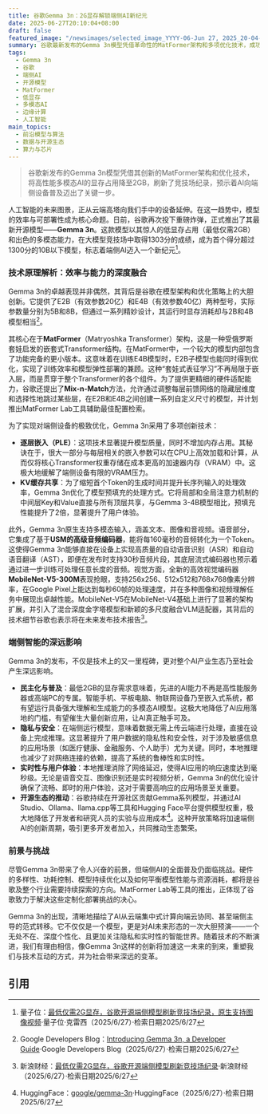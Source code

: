 ```yaml
---
title: 谷歌Gemma 3n：2G显存解锁端侧AI新纪元
date: 2025-06-27T20:10:04+08:00
draft: false
featured_image: "/newsimages/selected_image_YYYY-06-Jun 27, 2025_20-04-30-330.jpg"
summary: 谷歌最新发布的Gemma 3n模型凭借革命性的MatFormer架构和多项优化技术，成功将高性能多模态AI的显存需求降至2GB，并在大模型竞技场中刷新纪录，成为首个得分超过1300分的10B以下模型。这一突破不仅极大地降低了AI在各类端侧设备上部署的门槛，也预示着AI应用将更加普及、注重隐私且响应迅速，对未来的智能设备和AI生态产生深远影响。
tags: 
  - Gemma 3n
  - 谷歌
  - 端侧AI
  - 开源模型
  - MatFormer
  - 低显存
  - 多模态AI
  - 边缘计算
  - 人工智能
main_topics: 
  - 前沿模型与算法
  - 数据与开源生态
  - 算力与芯片
---
```


> 谷歌新发布的Gemma 3n模型凭借其创新的MatFormer架构和优化技术，将高性能多模态AI的显存占用降至2GB，刷新了竞技场纪录，预示着AI向端侧设备普及迈出了关键一步。

人工智能的未来图景，正从云端高塔向我们手中的设备延伸。在这一趋势中，模型的效率与可部署性成为核心命题。日前，谷歌再次投下重磅炸弹，正式推出了其最新开源模型——**Gemma 3n**。这款模型以其惊人的低显存占用（最低仅需2GB）和出色的多模态能力，在大模型竞技场中取得1303分的成绩，成为首个得分超过1300分的10B以下模型，标志着端侧AI迈入一个新纪元[^1]。

### 技术原理解析：效率与能力的深度融合

Gemma 3n的卓越表现并非偶然，其背后是谷歌在模型架构和优化策略上的大胆创新。它提供了E2B（有效参数20亿）和E4B（有效参数40亿）两种型号，实际参数量分别为5B和8B，但通过一系列精妙设计，其运行时显存消耗却与2B和4B模型相当[^2]。

其核心在于**MatFormer**（Matryoshka Transformer）架构，这是一种受俄罗斯套娃启发的嵌套式Transformer结构。在MatFormer中，一个较大的模型内部包含了功能完备的更小版本。这意味着在训练E4B模型时，E2B子模型也能同时得到优化，实现了训练效率和模型弹性部署的兼顾。这种“套娃式表征学习”不再局限于嵌入层，而是贯穿于整个Transformer的各个组件。为了提供更精细的硬件适配能力，谷歌还提出了**Mix-n-Match**方法，允许通过调整每层前馈网络的隐藏层维度和选择性地跳过某些层，在E2B和E4B之间创建一系列自定义尺寸的模型，并计划推出MatFormer Lab工具辅助最佳配置检索。

为了实现对端侧设备的极致优化，Gemma 3n采用了多项创新技术：

*   **逐层嵌入（PLE）**：这项技术显著提升模型质量，同时不增加内存占用。其秘诀在于，很大一部分与每层相关的嵌入参数可以在CPU上高效加载和计算，从而仅将核心Transformer权重存储在成本更高的加速器内存（VRAM）中。这极大地缓解了端侧设备有限的VRAM压力。
*   **KV缓存共享**：为了缩短首个Token的生成时间并提升长序列输入的处理效率，Gemma 3n优化了模型预填充的处理方式。它将局部和全局注意力机制的中间层Key和Value直接与所有顶层共享，与Gemma 3-4B模型相比，预填充性能提升了2倍，显著提升了用户体验。

此外，Gemma 3n原生支持多模态输入，涵盖文本、图像和音视频。语音部分，它集成了基于**USM的高级音频编码器**，能将每160毫秒的音频转化为一个Token。这使得Gemma 3n能够直接在设备上实现高质量的自动语音识别（ASR）和自动语音翻译（AST），即便在发布时支持30秒音频片段，其底层流式编码器也预示着通过进一步训练可处理任意长度的音频。视觉方面，全新的高效视觉编码器**MobileNet-V5-300M**表现抢眼，支持256x256、512x512和768x768像素分辨率，在Google Pixel上能达到每秒60帧的处理速度，并在多种图像和视频理解任务中展现出卓越性能。MobileNet-V5在MobileNet-V4基础上进行了显著的架构扩展，并引入了混合深度金字塔模型和新颖的多尺度融合VLM适配器，其背后的技术细节谷歌也表示将在未来发布技术报告[^3]。

### 端侧智能的深远影响

Gemma 3n的发布，不仅是技术上的又一里程碑，更对整个AI产业生态乃至社会产生深远影响。

*   **民主化与普及**：最低2GB的显存需求意味着，先进的AI能力不再是高性能服务器或高端PC的专属。智能手机、平板电脑、物联网设备乃至嵌入式系统，都有望运行具备强大理解和生成能力的多模态AI模型。这极大地降低了AI应用落地的门槛，有望催生大量创新应用，让AI真正触手可及。
*   **隐私与安全**：在端侧运行模型，意味着数据无需上传云端进行处理，直接在设备上完成推理。这显著提升了用户数据的隐私性和安全性，对于涉及敏感信息的应用场景（如医疗健康、金融服务、个人助手）尤为关键。同时，本地推理也减少了对网络连接的依赖，提高了系统的鲁棒性和实时性。
*   **实时性与用户体验**：本地推理消除了网络延迟，使得AI应用的响应速度达到毫秒级。无论是语音交互、图像识别还是实时视频分析，Gemma 3n的优化设计确保了流畅、即时的用户体验，这对于需要高响应的应用场景至关重要。
*   **开源生态的推动**：谷歌持续在开源社区贡献Gemma系列模型，并通过AI Studio、Ollama、llama.cpp等工具和Hugging Face平台提供模型权重，极大地降低了开发者和研究人员的实验与应用成本[^4]。这种开放策略将加速端侧AI的创新周期，吸引更多开发者加入，共同推动生态繁荣。

### 前景与挑战

尽管Gemma 3n带来了令人兴奋的前景，但端侧AI的全面普及仍面临挑战。硬件的多样性、功耗控制、模型持续优化以及如何平衡模型性能与资源消耗，都将是谷歌及整个行业需要持续探索的方向。MatFormer Lab等工具的推出，正体现了谷歌致力于解决这些定制化部署挑战的决心。

Gemma 3n的出现，清晰地描绘了AI从云端集中式计算向端云协同、甚至端侧主导的范式转移。它不仅仅是一个模型，更是对AI未来形态的一次大胆预演——一个无处不在、深度个性化、且更加关注隐私和实时性的智能世界。随着技术的不断演进，我们有理由相信，像Gemma 3n这样的创新将加速这一未来的到来，重塑我们与技术互动的方式，并为社会带来深远的变革。

## 引用
[^1]: 量子位：[最低仅需2G显存，谷歌开源端侧模型刷新竞技场纪录，原生支持图像视频](https://posts.careerengine.us/p/685e21647f9d4a2ad6e7d2df?from=latest-posts-panel&type=title)·量子位·克雷西（2025/6/27）·检索日期2025/6/27
[^2]: Google Developers Blog：[Introducing Gemma 3n, a Developer Guide](https://developers.googleblog.com/en/introducing-gemma-3n-developer-guide/)·Google Developers Blog（2025/6/27）·检索日期2025/6/27
[^3]: 新浪财经：[最低仅需2G显存，谷歌开源端侧模型刷新竞技场纪录](https://finance.sina.com.cn/tech/csj/2025-06-27/doc-infcnwip2670640.shtml)·新浪财经（2025/6/27）·检索日期2025/6/27
[^4]: HuggingFace：[google/gemma-3n](https://huggingface.co/collections/google/gemma-3n-685065323f5984ef315c93f4)·HuggingFace（2025/6/27）·检索日期2025/6/27
